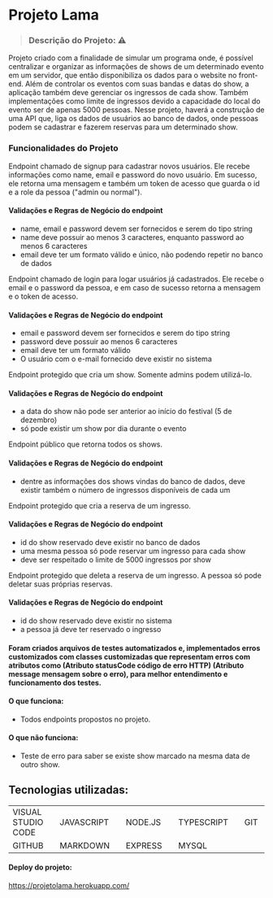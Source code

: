 <h1>Projeto Lama</h1>

> ### Descrição do Projeto: ⚠️

Projeto criado com a finalidade de simular um programa onde, é possível centralizar e organizar as informações de shows de um determinado evento em um servidor, que então disponibiliza os dados para o website no front-end. Além de controlar os eventos com suas bandas e datas do show, a aplicação também deve gerenciar os ingressos de cada show. Também implementações como limite de ingressos devido a capacidade do local do evento ser de apenas 5000 pessoas.
Nesse projeto, haverá a construção de uma API que, liga os dados de usuários ao banco de dados, onde pessoas podem se cadastrar e fazerem reservas para um determinado show.

### Funcionalidades do Projeto

Endpoint chamado de signup para cadastrar novos usuários. Ele recebe informações como name, email e password do novo usuário. Em sucesso, ele retorna uma mensagem e também um token de acesso que guarda o id e a role da pessoa ("admin ou normal").

#### Validações e Regras de Negócio do endpoint 

- name, email e password devem ser fornecidos e serem do tipo string
- name deve possuir ao menos 3 caracteres, enquanto password ao menos 6 caracteres
- email deve ter um formato válido e único, não podendo repetir no banco de dados

Endpoint chamado de login para logar usuários já cadastrados. Ele recebe o email e o password da pessoa, e em caso de sucesso retorna a mensagem e o token de acesso.

#### Validações e Regras de Negócio do endpoint 

- email e password devem ser fornecidos e serem do tipo string
- password deve possuir ao menos 6 caracteres
- email deve ter um formato válido
- O usuário com o e-mail fornecido deve existir no sistema

Endpoint protegido que cria um show. Somente admins podem utilizá-lo.

#### Validações e Regras de Negócio do endpoint

- a data do show não pode ser anterior ao início do festival (5 de dezembro)
- só pode existir um show por dia durante o evento

Endpoint público que retorna todos os shows.

#### Validações e Regras de Negócio do endpoint

- dentre as informações dos shows vindas do banco de dados, deve existir também o número de ingressos disponíveis de cada um

Endpoint protegido que cria a reserva de um ingresso.

#### Validações e Regras de Negócio do endpoint

- id do show reservado deve existir no banco de dados
- uma mesma pessoa só pode reservar um ingresso para cada show
- deve ser respeitado o limite de 5000 ingressos por show

Endpoint protegido que deleta a reserva de um ingresso. A pessoa só pode deletar suas próprias reservas.

#### Validações e Regras de Negócio do endpoint

- id do show reservado deve existir no sistema
- a pessoa já deve ter reservado o ingresso

#### Foram criados arquivos de testes automatizados e, implementados erros customizados  com classes customizadas que representam erros com atributos como (Atributo statusCode código de erro HTTP) (Atributo message mensagem sobre o erro), para melhor entendimento e funcionamento dos testes.

#### O que funciona:
- Todos endpoints propostos no projeto.

#### O que não funciona:
- Teste de erro para saber se existe show marcado na mesma data de outro show.

## Tecnologias utilizadas:

<table>
  <tr>
    <td>VISUAL STUDIO CODE<td/>
    <td>JAVASCRIPT<td/>
    <td>NODE.JS<td/>
    <td>TYPESCRIPT<td/>
    <td>GIT<td/>
  </tr>
  <tr>    
    <td>GITHUB<td/>
    <td>MARKDOWN<td/>
    <td>EXPRESS<td/>
    <td>MYSQL<td/> 
  </tr>
</table>

#### Deploy do projeto:
https://projetolama.herokuapp.com/


